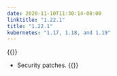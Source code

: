 ```yaml
---
date: 2020-11-10T11:30:14-08:00
linktitle: "1.22.1"
title: "1.22.1"
kubernetes: "1.17, 1.18, and 1.19"
---
```


{{<changes>}}
* Security patches.
{{</changes>}}
